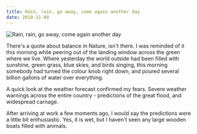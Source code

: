 ```yaml
---
title: Rain, rain, go away, come again another day
date: 2010-11-08
---
```


![Rain, rain, go away, come again another day](https://source.unsplash.com/Pll7AP6NFpY/1600x900)

There's a quote about balance in Nature, isn't there. I was reminded of it this morning while peering out of the landing window across the green where we live. Where yesterday the world outside had been filled with sunshine, green grass, blue skies, and birds singing, this morning somebody had turned the colour knob right down, and poured several billion gallons of water over everything.

A quick look at the weather forecast confirmed my fears. Severe weather warnings across the entire country - predictions of the great flood, and widespread carnage.

After arriving at work a few moments ago, I would say the predictions were a little bit enthusiastic. Yes, it is wet, but I haven't seen any large wooden boats filled with animals.